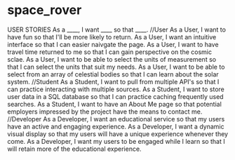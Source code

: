 # space_rover

USER STORIES
As a ____, I want ____ so that ____.
//User
As a User, I want to have fun so that I'll be more likely to return.
As a User, I want an intuitive interface so that I can easier naivgate the page.
As a User, I want to have travel time returned to me so that I can gain perspective on the cosmic sclae. 
As a User, I want to be able to select the units of measurement so that I can select the units that suit my needs.
As a User, I want to be able to select from an array of celestial bodies so that I can learn about the solar system. 
//Student
As a Student, I want to pull from multiple API's so that I can practice interacting with multiple sources.
As a Student, I want to store user data in a SQL database so that I can practice caching frequently used searches.
As a Student, I want to have an About Me page so that potential employers impressed by the project have the means to contact me.
//Developer
As a Developer, I want an educational service so that my users have an active and engaging experience.
As a Developer, I want a dynamic visual display so that my users will have a unique experience whenever they come.
As a Developer, I want my users to be engaged while I learn so that I will retain more of the educational experience. 